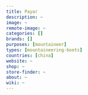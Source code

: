 ```yaml
---
title: Payar
description: ~
image: ~
remote-image: ~
categories: []
brands: []
purposes: [mountaineer]
types: [mountaineering-boots]
countries: [china]
website: ~
shop: ~
store-finder: ~
about: ~
wiki: ~
---
```

